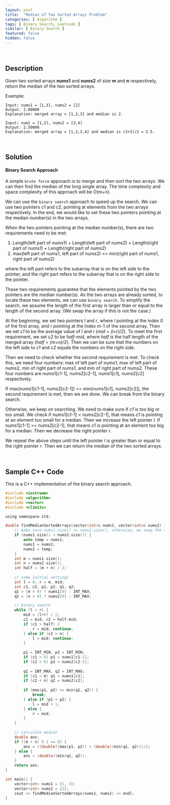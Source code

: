 ```yaml
---
layout: post
title:  "Median of Two Sorted Arrays Problem"
categories: [ Algorithm ]
tags: [ Binary Search, Leetcode ]
similar: [ Binary Search ]
featured: false
hidden: false
---
```


<br />

## Description

Given two sorted arrays **nums1** and **nums2** of size **m** and **n** respectively, return the median of the two sorted arrays.


Example: 
```
Input: nums1 = [1,3], nums2 = [2]
Output: 2.00000
Explanation: merged array = [1,2,3] and median is 2.

Input: num1 = [1,2], nums2 = [3,4]
Output: 2.50000
Explanation: merged array = [1,2,3,4] and median is (2+3)/2 = 2.5.
```

<br />

## Solution

#### Binary Search Approach

A simple `brute force` approach is to merge and then sort the two arrays. We can then find the median of the long single array. The time complexity and space complexity of this approach will be O(m+n).


We can use the `binary search` approach to speed up the search. We can use two pointers *c1* and *c2*, pointing at elements from the two arrays respectively. In the end, we would like to set these two pointers pointing at the median number(s) in the two arrays. 

When the two pointers pointing at the median number(s), there are two requirements need to be met:  
1. Length(left part of nums1) + Length(left part of nums2) = Length(right part of nums1) + Length(right part of nums2)
2. max(left part of nums1, left part of nums2) <= min(right part of nums1, right part of nums2)

where the left part refers to the subarray that is on the left side to the pointer, and the right part refers to the subarray that is on the right side to the pointer.

These two requirements guarantee that the elements pointed by the two pointers are the median number(s). As the two arrays are already sorted, to locate these two elements, we can use `binary search`. To simplify the search, we assume the length of the first array is larger than or equal to the length of the second array. (We swap the array if this is not the case.)

At the beginning, we set two pointers *l* and *r*, where *l* pointing at the index 0 of the first array, and *r* pointing at the index m-1 of the second array. Then we set *c1* to be the average value of *l* and *r* (*mid = (l+r)/2*). To meet the first requirement, we set *c2* to be *half-mid*, where *half* is the half length of the merged array (*half = (m+n)/2*). Then we can be sure that the numbers on the left side to *c1* and *c2* equals the numbers on the right side.

Then we need to check whether the second requirement is met. To check this, we need four numbers: max of left part of nums1, max of left part of nums2, min of right part of nums1, and min of right part of nums2. These four numbers are nums1[c1-1], nums2[c2-1], nums1[c1], nums2[c2] respectively.

If max(nums1[c1-1], nums2[c2-1]) <= min(nums1[c1], nums2[c2]), the second requirement is met, then we are done. We can break from the binary search.

Otherwise, we keep on searching. We need to make sure if *c1* is too big or too small. We check if nums1[c1-1] < nums2[c2-1], that means *c1* is pointing at an element too small for a median. Then we increase the left pointer *l*. If nums1[c1-1] >= nums2[c2-1], that means *c1* is pointing at an element too big for a median. Then we decrease the right pointer *r*. 

We repeat the above steps until the left pointer *l* is greater than or equal to the right pointer *r*. Then we can return the median of the two sorted arrays.


<br />

## Sample C++ Code

This is a C++ implementation of the binary search approach.

```c
#include <iostream>
#include <algorithm>
#include <vector>
#include <climits>

using namespace std;

double findMedianSortedArrays(vector<int>& nums1, vector<int>& nums2) {
    // make sure nums1.size() >= nums2.size(), otherwise, we swap the two arrays
    if (nums1.size() < nums2.size()) {
        auto temp = nums1;
        nums1 = nums2;
        nums2 = temp;
    }
    int m = nums1.size();
    int n = nums2.size();
    int half = (m + n) / 2;
    
    // some initial settings
    int l = 0, r = m, mid;
    int c1, c2, p1, p2, q1, q2;
    q1 = (m > 0) ? nums1[0] : INT_MAX;
    q2 = (n > 0) ? nums2[0] : INT_MAX;

    // binary search
    while (l < r) {
        mid = (l+r) / 2;
        c1 = mid, c2 = half-mid;
        if (c1 > half) {
            r = mid; continue;
        } else if (c2 > n) {
            l = mid; continue;
        }
        
        p1 = INT_MIN, p2 = INT_MIN;
        if (c1 > 0) p1 = nums1[c1-1];
        if (c2 > 0) p2 = nums2[c2-1];
        
        q1 = INT_MAX, q2 = INT_MAX;
        if (c1 < m) q1 = nums1[c1];
        if (c2 < n) q2 = nums2[c2];
        
        if (max(p1, p2) <= min(q1, q2)) {
            break;
        } else if (p1 < p2) {
            l = mid + 1;
        } else {
            r = mid;
        }
    }
    
    // calculate median
    double ans;
    if ((m + n) % 2 == 0) {
        ans = ((double)(max(p1, p2)) + (double)(min(q1, q2)))/2;
    } else {
        ans = (double)(min(q1, q2));
    }
    return ans;
}

int main() {
    vector<int> nums1 = {1, 3};
    vector<int> nums2 = {2};
    cout << findMedianSortedArrays(nums1, nums2) << endl;
}
```
